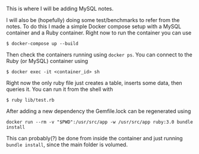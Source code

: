 This is where I will be adding MySQL notes.

I will also be (hopefully) doing some test/benchmarks to refer from the notes. To do this I made a simple Docker compose setup with a MySQL container and a Ruby container. Right now to run the container you can use
```
$ docker-compose up --build
```
Then check the containers running using `docker ps`. You can connect to the Ruby (or MySQL) container using
```
$ docker exec -it <container_id> sh
```

Right now the only ruby file just creates a table, inserts some data, then queries it. You can run it from the shell with
```
$ ruby lib/test.rb
```


After adding a new dependency the Gemfile.lock can be regenerated using
```
docker run --rm -v "$PWD":/usr/src/app -w /usr/src/app ruby:3.0 bundle install
```
This can probably(?) be done from inside the container and just running `bundle install`, since the main folder is volumed.
